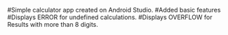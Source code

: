 #Simple calculator app created on Android Studio.
#Added basic features
#Displays ERROR for undefined calculations.
#Displays OVERFLOW for Results with more than 8 digits.
